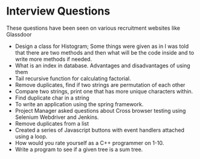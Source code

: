 # Interview Questions

These questions have been seen on various recruitment websites like Glassdoor

* Design a class for Histogram; Some things were given as in I was told that there are two methods and then what will be the code inside and to write more methods if needed. 
* What is an index in database. Advantages and disadvantages of using them  
* Tail recursive function for calculating factorial. 
* Remove duplicates, find if two strings are permutation of each other   
* Compare two strings, print one that has more unique characters within.
* Find duplicate char in a string 
* To write an application using the spring framework.
* Project Manager asked questions about Cross browser testing using Selenium Webdriver and Jenkins.
* Remove duplicates from a list
* Created a series of Javascript buttons with event handlers attached using a loop.  
* How would you rate yourself as a C++ programmer on 1-10. 
* Write a program to see if a given tree is a sum tree. 
